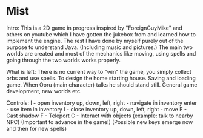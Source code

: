 # Mist
Intro:
  This is a 2D game in progress inspired by "ForeignGuyMike" and others on youtube which I have gotten the jukebox from and      learned how to implement the engine. 
  The rest I have done by myself purely out of the purpose to understand Java. (Including music and pictures.)
  The main two worlds are created and most of the mechanics like moving, using spells and going through the two worlds works   properly.

What is left:
  There is no current way to "win" the game, you simply collect orbs and use spells.
  To design the home starting house.
  Saving and loading game.
  When Ooru (main character) talks he should stand still.
  General game development, new worlds etc.
  
Controls:
  I - open inventory
    up, down, left, right - navigate in inventory
    enter - use item in inventory
    I - close inventory
  up, down, left, right - move
  E - Cast shadow
  F - Teleport
  C - Interact with objects (example: talk to nearby NPC) (Important to advance in the game!)
  (Possible new keys emerge now and then for new spells)

  
  
